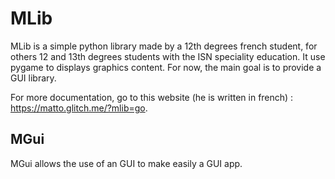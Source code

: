 <h1>MLib</h1>

MLib is a simple python library made by a 12th degrees french student, for others 12 and 13th degrees students with the ISN speciality education.
It use pygame to displays graphics content.
For now, the main goal is to provide a GUI library.

For more documentation, go to this website (he is written in french) : https://matto.glitch.me/?mlib=go.

<h2>MGui</h2>

MGui allows the use of an GUI to make easily a GUI app.